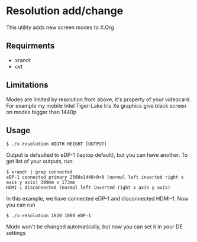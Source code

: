 # Resolution add/change
This utility adds new screen modes to X.Org

## Requirments
+ xrandr
+ cvt

## Limitations
Modes are limited by resolution from above, it's property of your videocard. For example my mobile Intel Tiger-Lake Iris Xe graphics give black screen on modes bigger than 1440p

## Usage
```
$ ./x-resolution WIDTH HEIGHT [OUTPUT]
```
Output is defaulted to eDP-1 (laptop default), but you can have another. To get list of your outputs, run:
```
$ xrandr | grep connected
eDP-1 connected primary 2560x1440+0+0 (normal left inverted right x axis y axis) 309mm x 173mm
HDMI-1 disconnected (normal left inverted right x axis y axis)
```
In this example, we have connected eDP-1 and disconnected HDMI-1. Now you can run
```
$ ./x-resolution 1920 1080 eDP-1
```
Mode won't be changed automatically, but now you can set it in your DE settings
